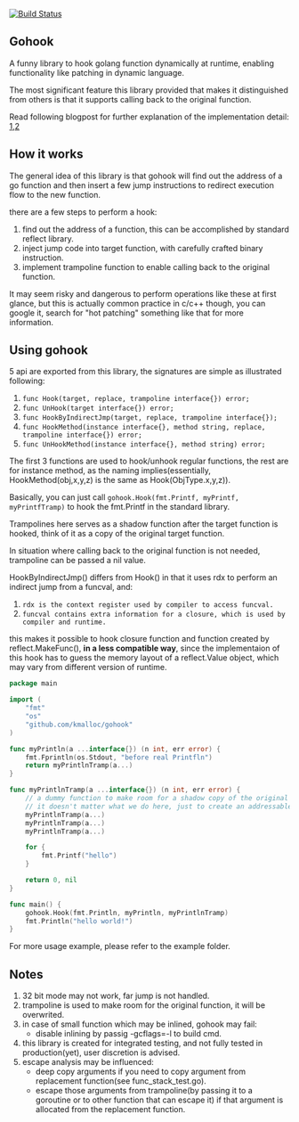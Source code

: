 [![Build Status](https://kmalloc.visualstudio.com/ink/_apis/build/status/kmalloc.gohook?branchName=master)](https://kmalloc.visualstudio.com/ink/_build/latest?definitionId=1&branchName=master)

## Gohook

A funny library to hook golang function dynamically at runtime, enabling functionality like patching in dynamic language.

The most significant feature this library provided that makes it distinguished from others is that it supports calling back to the original function.

Read following blogpost for further explanation of the implementation detail: [1](https://www.cnblogs.com/catch/p/10973611.html),[2](https://onedrive.live.com/View.aspx?resid=7804A3BDAEB13A9F!58083&authkey=!AKVlLS9s9KYh07s)

## How it works

The general idea of this library is that gohook will find out the address of a go function and then insert a few jump instructions to redirect execution flow to the new function.

there are a few steps to perform a hook:

1. find out the address of a function, this can be accomplished by standard reflect library.
2. inject jump code into target function, with carefully crafted binary instruction.
3. implement trampoline function to enable calling back to the original function.

It may seem risky and dangerous to perform operations like these at first glance, but this is actually common practice in c/c++ though, you can google it, search for "hot patching" something like that for more information.

## Using gohook

5 api are exported from this library, the signatures are simple as illustrated following:

1. `func Hook(target, replace, trampoline interface{}) error;`
2. `func UnHook(target interface{}) error;`
3. `func HookByIndirectJmp(target, replace, trampoline interface{});`
4. `func HookMethod(instance interface{}, method string, replace, trampoline interface{}) error;`
5. `func UnHookMethod(instance interface{}, method string) error;`

The first 3 functions are used to hook/unhook regular functions, the rest are for instance method, as the naming implies(essentially, HookMethod(obj,x,y,z) is the same as Hook(ObjType.x,y,z)).

Basically, you can just call `gohook.Hook(fmt.Printf, myPrintf, myPrintfTramp)` to hook the fmt.Printf in the standard library.

Trampolines here serves as a shadow function after the target function is hooked, think of it as a copy of the original target function.

In situation where calling back to the original function is not needed, trampoline can be passed a nil value.

HookByIndirectJmp() differs from Hook() in that it uses rdx to perform an indirect jump from a funcval, and:

1. `rdx is the context register used by compiler to access funcval.`
2. `funcval contains extra information for a closure, which is used by compiler and runtime.`

this makes it possible to hook closure function and function created by reflect.MakeFunc(), **in a less compatible way**, since the implementaion of this hook has to guess the memory layout of a reflect.Value object, which may vary from different version of runtime.

```go
package main

import (
	"fmt"
	"os"
	"github.com/kmalloc/gohook"
)

func myPrintln(a ...interface{}) (n int, err error) {
    fmt.Fprintln(os.Stdout, "before real Printfln")
    return myPrintlnTramp(a...)
}

func myPrintlnTramp(a ...interface{}) (n int, err error) {
    // a dummy function to make room for a shadow copy of the original function.
    // it doesn't matter what we do here, just to create an addressable function with adequate size.
    myPrintlnTramp(a...)
    myPrintlnTramp(a...)
    myPrintlnTramp(a...)

    for {
        fmt.Printf("hello")
    }

    return 0, nil
}

func main() {
	gohook.Hook(fmt.Println, myPrintln, myPrintlnTramp)
	fmt.Println("hello world!")
}
```

For more usage example, please refer to the example folder.

## Notes

1. 32 bit mode may not work, far jump is not handled.
2. trampoline is used to make room for the original function, it will be overwrited.
3. in case of small function which may be inlined, gohook may fail:
    - disable inlining by passig -gcflags=-l to build cmd.
4. this library is created for integrated testing, and not fully tested in production(yet), user discretion is advised.
5. escape analysis may be influenced:
   - deep copy arguments if you need to copy argument from replacement function(see func_stack_test.go).
   - escape those arguments from trampoline(by passing it to a goroutine or to other function that can escape it)
 if that argument is allocated from the replacement function.
